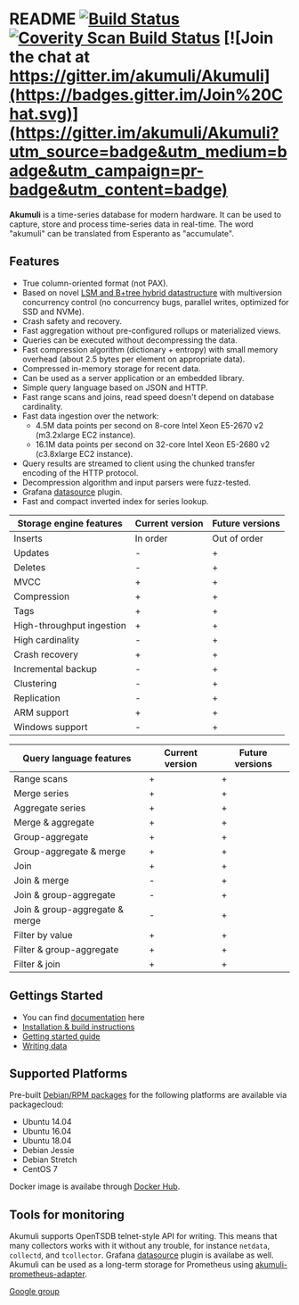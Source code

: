 README [![Build Status](https://travis-ci.org/akumuli/Akumuli.svg?branch=master)](https://travis-ci.org/akumuli/Akumuli) [![Coverity Scan Build Status](https://scan.coverity.com/projects/8879/badge.svg)](https://scan.coverity.com/projects/akumuli) [![Join the chat at https://gitter.im/akumuli/Akumuli](https://badges.gitter.im/Join%20Chat.svg)](https://gitter.im/akumuli/Akumuli?utm_source=badge&utm_medium=badge&utm_campaign=pr-badge&utm_content=badge)
======

**Akumuli** is a time-series database for modern hardware. 
It can be used to capture, store and process time-series data in real-time. 
The word "akumuli" can be translated from Esperanto as "accumulate".

Features
-------

* True column-oriented format (not PAX).
* Based on novel [LSM and B+tree hybrid datastructure](http://akumuli.org/akumuli/2017/04/29/nbplustree/) with multiversion concurrency control (no concurrency bugs, parallel writes, optimized for SSD and NVMe).
* Crash safety and recovery.
* Fast aggregation without pre-configured rollups or materialized views.
* Queries can be executed without decompressing the data.
* Fast compression algorithm (dictionary + entropy) with small memory overhead (about 2.5 bytes per element on appropriate data).
* Compressed in-memory storage for recent data.
* Can be used as a server application or an embedded library.
* Simple query language based on JSON and HTTP.
* Fast range scans and joins, read speed doesn't depend on database cardinality.
* Fast data ingestion over the network:
  * 4.5M data points per second on 8-core Intel Xeon E5-2670 v2 (m3.2xlarge EC2 instance).
  * 16.1M data points per second on 32-core Intel Xeon E5-2680 v2 (c3.8xlarge EC2 instance).
* Query results are streamed to client using the chunked transfer encoding of the HTTP protocol.
* Decompression algorithm and input parsers were fuzz-tested.
* Grafana [datasource](https://github.com/akumuli/akumuli-datasource) plugin.
* Fast and compact inverted index for series lookup.


|Storage engine features        |Current version|Future versions|
|-------------------------------|---------------|---------------|
|Inserts                        |In order       |Out of order   |
|Updates                        |-              |+              |
|Deletes                        |-              |+              |
|MVCC                           |+              |+              |
|Compression                    |+              |+              |
|Tags                           |+              |+              |
|High-throughput ingestion      |+              |+              |
|High cardinality               |-              |+              |
|Crash recovery                 |+              |+              |
|Incremental backup             |-              |+              |
|Clustering                     |-              |+              |
|Replication                    |-              |+              |
|ARM support                    |+              |+              |
|Windows support                |-              |+              |

|Query language features        |Current version|Future versions|
|-------------------------------|---------------|---------------|
|Range scans                    |+              |+              |
|Merge series                   |+              |+              |
|Aggregate series               |+              |+              |
|Merge & aggregate              |+              |+              |
|Group-aggregate                |+              |+              |
|Group-aggregate & merge        |+              |+              |
|Join                           |+              |+              |
|Join & merge                   |-              |+              |
|Join & group-aggregate         |-              |+              |
|Join & group-aggregate & merge |-              |+              |
|Filter by value                |+              |+              |
|Filter & group-aggregate       |+              |+              |
|Filter & join                  |+              |+              |

Gettings Started
----------------
* You can find [documentation](https://akumuli.gitbook.io/docs) here
* [Installation & build instructions](https://akumuli.gitbook.io/docs/getting-started)
* [Getting started guide](https://akumuli.gitbook.io/docs/getting-started)
* [Writing data](https://akumuli.gitbook.io/docs/writing-data)

Supported Platforms
-------------------

Pre-built [Debian/RPM packages](https://packagecloud.io/Lazin/Akumuli) for the following platforms
are available via packagecloud:

* Ubuntu 14.04
* Ubuntu 16.04
* Ubuntu 18.04
* Debian Jessie
* Debian Stretch
* CentOS 7

Docker image is availabe through [Docker Hub](https://hub.docker.com/r/akumuli/akumuli/tags/).

Tools for monitoring
--------------------

Akumuli supports OpenTSDB telnet-style API for writing. This means that many collectors works with it
without any trouble, for instance `netdata`, `collectd`, and `tcollector`. Grafana
[datasource](https://github.com/akumuli/akumuli-datasource) plugin is availabe as well.
Akumuli can be used as a long-term storage for Prometheus using [akumuli-prometheus-adapter](https://github.com/akumuli/akumuli-prometheus-adapter).

[Google group](https://groups.google.com/forum/#!forum/akumuli)
